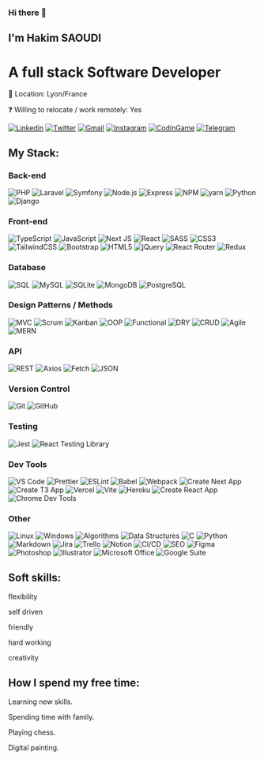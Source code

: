 ### Hi there 👋
## I'm Hakim SAOUDI
# A full stack Software Developer

📍 Location: Lyon/France

❓ Willing to relocate / work remotely: Yes

[![Linkedin](https://img.shields.io/badge/-Linkedin-informational?style=for-the-badge&logo=linkedin&logoColor=white&color=0072b1 'Linkedin')](https://www.linkedin.com/in/hakim-saoudi/) [![Twitter](https://img.shields.io/badge/-Twitter-informational?style=for-the-badge&logo=twitter&logoColor=white&color=00acee 'Twitter')](https://twitter.com/hakim__saoudi) [![Gmail](https://img.shields.io/badge/Gmail-DD4032?style=for-the-badge&logo=gmail&logoColor=white)](mailto:saoudihakim@gmail.com) [![Instagram](https://img.shields.io/badge/-Instagram-informational?style=for-the-badge&logo=instagram&logoColor=white&color=e43664 'Instagram')](https://www.instagram.com/saisho_no_ippo/) [![CodinGame](https://img.shields.io/static/v1?style=for-the-badge&message=CodinGame&color=222222&logo=CodinGame&logoColor=F2BB13&label=)](https://www.codingame.com/profile/c9fca29e7084e7734dbd1ad13345dabc0953915) [![Telegram](https://img.shields.io/badge/-Telegram-informational?style=for-the-badge&logo=telegram&logoColor=white&color=0088cc 'Telegram')](https://t.me/hakimsaoudi)


## My Stack: ##

### Back-end ###

![PHP](https://img.shields.io/static/v1?style=for-the-badge&message=PHP&color=777BB4&logo=PHP&logoColor=FFFFFF&label=) ![Laravel](https://img.shields.io/static/v1?style=for-the-badge&message=Laravel&color=FF2D20&logo=Laravel&logoColor=FFFFFF&label=) ![Symfony](https://img.shields.io/static/v1?style=for-the-badge&message=Symfony&color=000000&logo=Symfony&logoColor=FFFFFF&label=) ![Node.js](https://img.shields.io/badge/node.js-%2343853D.svg?style=for-the-badge&logo=node.js&logoColor=white) ![Express](https://img.shields.io/badge/Express-000000?style=for-the-badge&logo=express&logoColor=white) ![NPM](https://img.shields.io/badge/npm-CB3837?style=for-the-badge&logo=npm&logoColor=white) ![yarn](https://img.shields.io/badge/yarn-2C8EBB?style=for-the-badge&logo=yarn&logoColor=white) ![Python](https://img.shields.io/badge/python-%2314354C.svg?style=for-the-badge&logo=python&logoColor=white) ![Django](https://img.shields.io/badge/Django-092E20?style=for-the-badge&logo=Django&logoColor=white)

### Front-end ###

![TypeScript](https://img.shields.io/badge/typescript-%23007ACC.svg?style=for-the-badge&logo=typescript&logoColor=white) ![JavaScript](https://img.shields.io/badge/javascript-%23323330.svg?style=for-the-badge&logo=javascript&logoColor=%23F7DF1E) ![Next JS](https://img.shields.io/badge/Next-black?style=for-the-badge&logo=next.js&logoColor=white) ![React](https://img.shields.io/badge/react-%2320232a.svg?style=for-the-badge&logo=react&logoColor=%2361DAFB) ![SASS](https://img.shields.io/badge/SASS-hotpink.svg?style=for-the-badge&logo=SASS&logoColor=white) ![CSS3](https://img.shields.io/badge/css3-%231572B6.svg?style=for-the-badge&logo=css3&logoColor=white) ![TailwindCSS](https://img.shields.io/badge/tailwindcss-%2338B2AC.svg?style=for-the-badge&logo=tailwind-css&logoColor=white) ![Bootstrap](https://img.shields.io/badge/bootstrap-%23563D7C.svg?style=for-the-badge&logo=bootstrap&logoColor=white) ![HTML5](https://img.shields.io/badge/html5-%23E34F26.svg?style=for-the-badge&logo=html5&logoColor=white) ![jQuery](https://img.shields.io/badge/jquery-%230769AD.svg?style=for-the-badge&logo=jquery&logoColor=white) ![React Router](https://img.shields.io/badge/React_Router-CA4245?style=for-the-badge&logo=react-router&logoColor=white) ![Redux](https://img.shields.io/badge/redux-%23593d88.svg?style=for-the-badge&logo=redux&logoColor=white)


### Database ###

![SQL](https://img.shields.io/badge/SQL-025E8C?style=for-the-badge&logo=MySQL&logoColor=white) ![MySQL](https://img.shields.io/badge/MySQL-4479A1?style=for-the-badge&logo=MySQL&logoColor=white) ![SQLite](https://img.shields.io/badge/SQLite-07405E?style=for-the-badge&logo=SQLite&logoColor=white) ![MongoDB](https://img.shields.io/badge/MongoDB-4EA94B?style=for-the-badge&logo=MongoDB&logoColor=white) ![PostgreSQL](https://img.shields.io/badge/PostgreSQL-316192?style=for-the-badge&logo=PostgreSQL&logoColor=white)


### Design Patterns / Methods ###

![MVC](https://img.shields.io/badge/MVC-5C2D91?style=for-the-badge&logo=MVC&logoColor=white) ![Scrum](https://img.shields.io/badge/Scrum-5C2D91?style=for-the-badge&logo=Scrum&logoColor=white) ![Kanban](https://img.shields.io/badge/Kanban-5C2D91?style=for-the-badge&logo=Kanban&logoColor=white) ![OOP](https://img.shields.io/badge/OOP-5C2D91?style=for-the-badge&logo=OOP&logoColor=white) ![Functional](https://img.shields.io/badge/Functional-5C2D91?style=for-the-badge&logo=Functional&logoColor=white) ![DRY](https://img.shields.io/badge/DRY-5C2D91?style=for-the-badge&logo=DRY&logoColor=white) ![CRUD](https://img.shields.io/badge/CRUD-5C2D91?style=for-the-badge&logo=CRUD&logoColor=white) ![Agile](https://img.shields.io/badge/Agile-5C2D91?style=for-the-badge&logo=Agile&logoColor=white) ![MERN](https://img.shields.io/badge/MERN-5C2D91?style=for-the-badge&logo=MERN&logoColor=white)


### API ###

![REST](https://img.shields.io/badge/REST-02569B?style=for-the-badge&logo=REST&logoColor=white) ![Axios](https://img.shields.io/badge/Axios-000000?style=for-the-badge&logo=Axios&logoColor=white) ![Fetch](https://img.shields.io/badge/Fetch-000000?style=for-the-badge&logo=Fetch&logoColor=white) ![JSON](https://img.shields.io/badge/JSON-000000?style=for-the-badge&logo=JSON&logoColor=white)


### Version Control ###

![Git](https://img.shields.io/badge/Git-F05032?style=for-the-badge&logo=Git&logoColor=white) ![GitHub](https://img.shields.io/badge/GitHub-181717?style=for-the-badge&logo=GitHub&logoColor=white)


### Testing ###

![Jest](https://img.shields.io/badge/Jest-C21325?style=for-the-badge&logo=Jest&logoColor=white) ![React Testing Library](https://img.shields.io/badge/React%20Testing%20Library-61DAFB?style=for-the-badge&logo=React%20Testing%20Library&logoColor=white)


### Dev Tools ###

![VS Code](https://img.shields.io/badge/VS%20Code-007ACC?style=for-the-badge&logo=Visual%20Studio%20Code&logoColor=white) ![Prettier](https://img.shields.io/badge/Prettier-F7B93E?style=for-the-badge&logo=Prettier&logoColor=black) ![ESLint](https://img.shields.io/badge/ESLint-4B32C3?style=for-the-badge&logo=ESLint&logoColor=white) ![Babel](https://img.shields.io/badge/Babel-F9DC3E?style=for-the-badge&logo=Babel&logoColor=black) ![Webpack](https://img.shields.io/badge/Webpack-8DD6F9?style=for-the-badge&logo=Webpack&logoColor=black) ![Create Next App](https://img.shields.io/badge/Create%20Next%20App-000000?style=for-the-badge&logo=Create%20Next%20App&logoColor=white) ![Create T3 App](https://img.shields.io/badge/Create%20T3%20App-000000?style=for-the-badge&logo=Create%20T3%20App&logoColor=white) ![Vercel](https://img.shields.io/badge/Vercel-000000?style=for-the-badge&logo=Vercel&logoColor=white) ![Vite](https://img.shields.io/badge/Vite-646CFF?style=for-the-badge&logo=Vite&logoColor=white) ![Heroku](https://img.shields.io/badge/Heroku-430098?style=for-the-badge&logo=Heroku&logoColor=white) ![Create React App](https://img.shields.io/badge/Create%20React%20App-61DAFB?style=for-the-badge&logo=Create%20React%20App&logoColor=black) ![Chrome Dev Tools](https://img.shields.io/badge/Chrome%20Dev%20Tools-4285F4?style=for-the-badge&logo=Chrome%20Dev%20Tools&logoColor=white)


### Other ###

![Linux](https://img.shields.io/badge/Linux-FCC624?style=for-the-badge&logo=Linux&logoColor=black) ![Windows](https://img.shields.io/badge/Windows-0078D6?style=for-the-badge&logo=Windows&logoColor=white) ![Algorithms](https://img.shields.io/badge/Algorithms-000000?style=for-the-badge&logo=Algorithms&logoColor=white) ![Data Structures](https://img.shields.io/badge/Data%20Structures-000000?style=for-the-badge&logo=Data%20Structures&logoColor=white) ![C](https://img.shields.io/badge/C-A8B9CC?style=for-the-badge&logo=C&logoColor=black) ![Python](https://img.shields.io/static/v1?style=for-the-badge&message=Python&color=3776AB&logo=Python&logoColor=FFFFFF&label=) ![Markdown](https://img.shields.io/badge/Markdown-000000?style=for-the-badge&logo=Markdown&logoColor=white) ![Jira](https://img.shields.io/badge/Jira-0052CC?style=for-the-badge&logo=Jira&logoColor=white) ![Trello](https://img.shields.io/badge/Trello-0052CC?style=for-the-badge&logo=Trello&logoColor=white) ![Notion](https://img.shields.io/badge/Notion-000000?style=for-the-badge&logo=Notion&logoColor=white) ![CI/CD](https://img.shields.io/badge/CI/CD-000000?style=for-the-badge&logo=CI/CD&logoColor=white) ![SEO](https://img.shields.io/badge/SEO-000000?style=for-the-badge&logo=SEO&logoColor=white) ![Figma](https://img.shields.io/badge/Figma-F24E1E?style=for-the-badge&logo=Figma&logoColor=white) ![Photoshop](https://img.shields.io/badge/Photoshop-31A8FF?style=for-the-badge&logo=Adobe%20Photoshop&logoColor=white) ![Illustrator](https://img.shields.io/badge/Illustrator-FF9A00?style=for-the-badge&logo=Adobe%20Illustrator&logoColor=white) ![Microsoft Office](https://img.shields.io/badge/Microsoft%20Office-D83B01?style=for-the-badge&logo=Microsoft%20Office&logoColor=white) ![Google Suite](https://img.shields.io/badge/Google%20Suite-4285F4?style=for-the-badge&logo=Google%20Suite&logoColor=white)


## Soft skills: ##

flexibility

self driven

friendly

hard working

creativity


## How I spend my free time: ##

Learning new skills.

Spending time with family.

Playing chess.

Digital painting.
